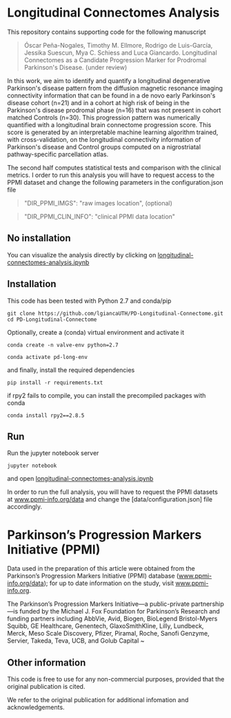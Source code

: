 
# Longitudinal Connectomes Analysis

This repository contains supporting code for the following manuscript
> Óscar Peña-Nogales, Timothy M. Ellmore, Rodrigo de Luis-García, Jessika Suescun, Mya C. Schiess and Luca Giancardo. Longitudinal Connectomes as a Candidate Progression Marker for Prodromal Parkinson's Disease. (under review)


In this work, we aim to identify and quantify a longitudinal degenerative Parkinson's disease pattern from the diffusion magnetic resonance imaging connectivity information that can be found in a de novo early Parkinson's disease cohort (n=21) and in a cohort at high risk of being in the Parkinson's disease prodromal phase (n=16) that was not present in cohort matched Controls (n=30). This progression pattern was numerically quantified with a longitudinal brain connectome progression score. This score is generated by an interpretable machine learning algorithm trained, with cross-validation, on the longitudinal connectivity information of Parkinson's disease and Control groups computed on a nigrostriatal pathway-specific parcellation atlas. 


The second half computes statistical tests and comparison with the clinical metrics. I order to run this analysis you will have to request access to the PPMI dataset and change the following parameters in the configuration.json file

> "DIR_PPMI_IMGS": "raw images location", (optional)

> "DIR_PPMI_CLIN_INFO": "clinical PPMI data location"

## No installation
You can visualize the analysis directly by clicking on [longitudinal-connectomes-analysis.ipynb](https://github.com/lgiancaUTH/PD-Longitudinal-Connectome/blob/master/longitudinal-connectomes-analysis.ipynb)

## Installation
This code has been tested with Python 2.7 and conda/pip 

```
git clone https://github.com/lgiancaUTH/PD-Longitudinal-Connectome.git
cd PD-Longitudinal-Connectome
```
Optionally, create a (conda) virtual environment and activate it
```
conda create -n valve-env python=2.7 

conda activate pd-long-env
```

and finally, install the required dependencies
```
pip install -r requirements.txt
```

if rpy2 fails to compile, you can install the precompiled packages with conda
```
conda install rpy2==2.8.5
```


## Run
Run the jupyter notebook server  
```
jupyter notebook
```
and open [longitudinal-connectomes-analysis.ipynb](https://github.com/lgiancaUTH/PD-Longitudinal-Connectome/blob/master/longitudinal-connectomes-analysis.ipynb)

In order to run the full analysis, you will have to request the PPMI datasets at www.ppmi-info.org/data and change the [data/configuration.json] file accordingly.


# Parkinson’s Progression Markers Initiative (PPMI)

Data used in the preparation of this article were obtained from the Parkinson’s Progression Markers Initiative (PPMI) database (www.ppmi-info.org/data); for up to date information on the study, visit www.ppmi-info.org.

The Parkinson’s Progression Markers Initiative—a public-private partnership—is funded by the Michael J. Fox Foundation for Parkinson’s Research and funding partners including AbbVie, Avid, Biogen, BioLegend Bristol-Myers Squibb, GE Healthcare, Genentech, GlaxoSmithKline, Lilly, Lundbeck, Merck, Meso Scale Discovery, Pfizer, Piramal, Roche, Sanofi Genzyme, Servier, Takeda, Teva, UCB, and Golub Capital
~                                                                                                                                        



## Other information
This code is free to use for any non-commercial purposes, provided that the original publication is cited. 

We refer to the original publication for additional infomation and acknowledgements.

